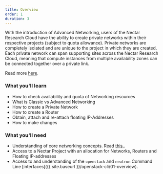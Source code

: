 ```yaml
---
title: Overview
order: 1
duration: 3
---
```


With the introduction of Advanced Networking, users of the Nectar Research Cloud have the ability to create private networks within their respective projects (subject to quota allowance). Private networks are completely isolated and are unique to the project in which they are created. Each private network can span supporting sites across the Nectar Research Cloud, meaning that compute instances from multiple availability zones can be connected together over a private link.

Read more [here](https://support.ehelp.edu.au/support/solutions/articles/6000170753-advanced-networking).

### What you'll learn

- How to check availability and quota of Networking resources
- What is Classic vs Advanced Networking
- How to create a Private Network
- How to create a Router
- Obtain, attach and re-attach floating IP-Addresses
- How to make changes

### What you'll need

- Understanding of core networking concepts. Read [this.](https://support.ehelp.edu.au/support/solutions/articles/6000170753-advanced-networking).
- Access to a Nectar Project with an allocation for Networks, Routers and Floating IP-addresses
- Access to and understanding of the `openstack` and `neutron` Command Line [interfaces]({{ site.baseurl }}/openstack-cli/01-overview).
